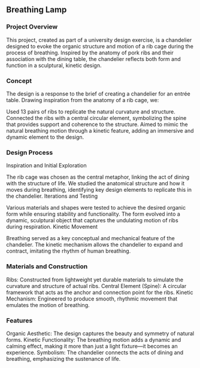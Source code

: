 ## Breathing Lamp

### Project Overview
This project, created as part of a university design exercise, is a chandelier designed to evoke the organic structure and motion of a rib cage during the process of breathing. Inspired by the anatomy of pork ribs and their association with the dining table, the chandelier reflects both form and function in a sculptural, kinetic design.

### Concept
The design is a response to the brief of creating a chandelier for an entrée table. Drawing inspiration from the anatomy of a rib cage, we:

Used 13 pairs of ribs to replicate the natural curvature and structure.
Connected the ribs with a central circular element, symbolizing the spine that provides support and coherence to the structure.
Aimed to mimic the natural breathing motion through a kinetic feature, adding an immersive and dynamic element to the design.

### Design Process
Inspiration and Initial Exploration

The rib cage was chosen as the central metaphor, linking the act of dining with the structure of life.
We studied the anatomical structure and how it moves during breathing, identifying key design elements to replicate this in the chandelier.
Iterations and Testing

Various materials and shapes were tested to achieve the desired organic form while ensuring stability and functionality.
The form evolved into a dynamic, sculptural object that captures the undulating motion of ribs during respiration.
Kinetic Movement

Breathing served as a key conceptual and mechanical feature of the chandelier.
The kinetic mechanism allows the chandelier to expand and contract, imitating the rhythm of human breathing.

### Materials and Construction
Ribs: Constructed from lightweight yet durable materials to simulate the curvature and structure of actual ribs.
Central Element (Spine): A circular framework that acts as the anchor and connection point for the ribs.
Kinetic Mechanism: Engineered to produce smooth, rhythmic movement that emulates the motion of breathing.

### Features
Organic Aesthetic: The design captures the beauty and symmetry of natural forms.
Kinetic Functionality: The breathing motion adds a dynamic and calming effect, making it more than just a light fixture—it becomes an experience.
Symbolism: The chandelier connects the acts of dining and breathing, emphasizing the sustenance of life.
